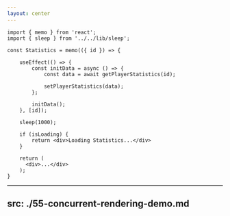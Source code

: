 ```yaml
---
layout: center
---
```

```tsx {all|1,4|16|6-16}
import { memo } from 'react';
import { sleep } from '../../lib/sleep';

const Statistics = memo(({ id }) => {
	
	useEffect(() => {
		const initData = async () => {
			const data = await getPlayerStatistics(id);
			
			setPlayerStatistics(data);
		};

		initData();
	}, [id]);

	sleep(1000);

	if (isLoading) {
		return <div>Loading Statistics...</div>
	}

	return (
      <div>...</div>
    );
}
```

---
src: ./55-concurrent-rendering-demo.md
---
